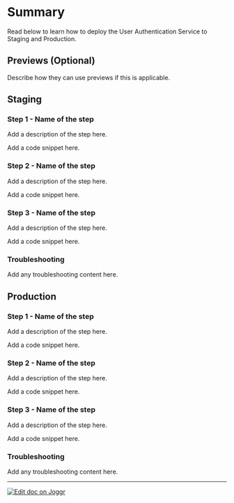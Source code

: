 <!--@@joggrdoc@@-->
<!-- @joggr:version(v2):end -->
<!-- @joggr:warning:start -->
<!-- 
  _   _   _    __        __     _      ____    _   _   ___   _   _    ____     _   _   _ 
 | | | | | |   \ \      / /    / \    |  _ \  | \ | | |_ _| | \ | |  / ___|   | | | | | |
 | | | | | |    \ \ /\ / /    / _ \   | |_) | |  \| |  | |  |  \| | | |  _    | | | | | |
 |_| |_| |_|     \ V  V /    / ___ \  |  _ <  | |\  |  | |  | |\  | | |_| |   |_| |_| |_|
 (_) (_) (_)      \_/\_/    /_/   \_\ |_| \_\ |_| \_| |___| |_| \_|  \____|   (_) (_) (_)
                                                              
This document is managed by Joggr. Editing this document could break Joggr's core features, i.e. our 
ability to auto-maintain this document. Please use the Joggr editor to edit this document 
(link at bottom of the page).
-->
<!-- @joggr:warning:end -->
# Summary

Read below to learn how to deploy the User Authentication Service to Staging and Production.

## Previews (Optional)

Describe how they can use previews if this is applicable.

## Staging

### Step 1 - Name of the step

Add a description of the step here.

Add a code snippet here.

### Step 2 - Name of the step

Add a description of the step here.

Add a code snippet here.

### Step 3 - Name of the step

Add a description of the step here.

Add a code snippet here.

### Troubleshooting

Add any troubleshooting content here.

## Production

### Step 1 - Name of the step

Add a description of the step here.

Add a code snippet here.

### Step 2 - Name of the step

Add a description of the step here.

Add a code snippet here.

### Step 3 - Name of the step

Add a description of the step here.

Add a code snippet here.

### Troubleshooting

Add any troubleshooting content here.

<!-- @joggr:editLink(7d67107f-7a86-4af3-8320-472fc3bcff22):start -->
---
<a href="https://app.joggr.io/app/documents/7d67107f-7a86-4af3-8320-472fc3bcff22/edit">
  <img src="https://cdn.joggr.io/assets/static/badges/joggr-document-edit.svg?did=7d67107f-7a86-4af3-8320-472fc3bcff22" alt="Edit doc on Joggr" />
</a>
<!-- @joggr:editLink(7d67107f-7a86-4af3-8320-472fc3bcff22):end -->
